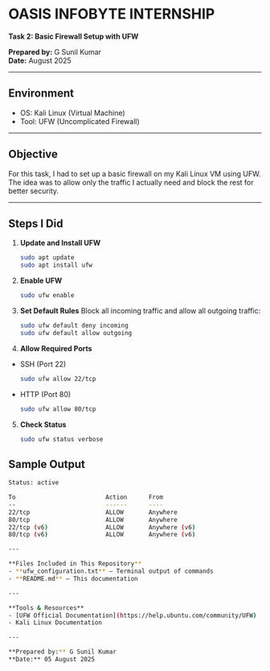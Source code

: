 # OASIS INFOBYTE INTERNSHIP  
**Task 2: Basic Firewall Setup with UFW**  

**Prepared by:** G Sunil Kumar  
**Date:** August 2025  

---

## Environment
- OS: Kali Linux (Virtual Machine)  
- Tool: UFW (Uncomplicated Firewall)  

---

## Objective
For this task, I had to set up a basic firewall on my Kali Linux VM using UFW.  
The idea was to allow only the traffic I actually need and block the rest for better security.

---

## Steps I Did

1. **Update and Install UFW**
   ```bash
   sudo apt update
   sudo apt install ufw

2. **Enable UFW**
   ```bash
   sudo ufw enable

3. **Set Default Rules**
Block all incoming traffic and allow all outgoing traffic:
   ```bash
   sudo ufw default deny incoming
   sudo ufw default allow outgoing

4. **Allow Required Ports**

- SSH (Port 22)
   ```bash
   sudo ufw allow 22/tcp

- HTTP (Port 80)
   ```bash
   sudo ufw allow 80/tcp

5. **Check Status**
   ```bash
   sudo ufw status verbose

## Sample Output

   ```bash
   Status: active

   To                         Action      From
   --                         ------      ----
   22/tcp                     ALLOW       Anywhere
   80/tcp                     ALLOW       Anywhere
   22/tcp (v6)                ALLOW       Anywhere (v6)
   80/tcp (v6)                ALLOW       Anywhere (v6)

---

**Files Included in This Repository**
- **ufw_configuration.txt** – Terminal output of commands  
- **README.md** – This documentation  

---

**Tools & Resources**
- [UFW Official Documentation](https://help.ubuntu.com/community/UFW)  
- Kali Linux Documentation  

---

**Prepared by:** G Sunil Kumar  
**Date:** 05 August 2025

